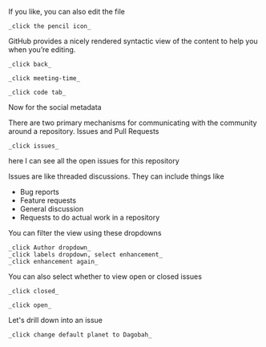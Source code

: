 If you like, you can also edit the file

    _click the pencil icon_

GitHub provides a nicely rendered syntactic view of the content to help you when you’re editing.

    _click back_

    _click meeting-time_

    _click code tab_

Now for the social metadata

There are two primary mechanisms for communicating with the community around a repository.  Issues and Pull Requests

    _click issues_

here I can see all the open issues for this repository

Issues are like threaded discussions.  They can include things like

- Bug reports
- Feature requests
- General discussion
- Requests to do actual work in a repository

You can filter the view using these dropdowns

    _click Author dropdown_
    _click labels dropdown, select enhancement_
    _click enhancement again_

You can also select whether to view open or closed issues

    _click closed_

    _click open_

Let's drill down into an issue

    _click change default planet to Dagobah_
